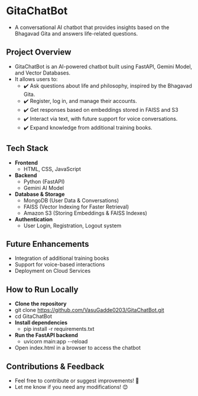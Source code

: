 # GitaChatBot
- A conversational AI chatbot that provides insights based on the Bhagavad Gita and answers life-related questions.

## Project Overview
- GitaChatBot is an AI-powered chatbot built using FastAPI, Gemini Model, and Vector Databases.
- It allows users to:
  - ✔️ Ask questions about life and philosophy, inspired by the Bhagavad Gita.
  - ✔️ Register, log in, and manage their accounts.
  - ✔️ Get responses based on embeddings stored in FAISS and S3
  -  ✔️ Interact via text, with future support for voice conversations.
  - ✔️ Expand knowledge from additional training books.

## Tech Stack
- **Frontend**
  - HTML, CSS, JavaScript
- **Backend**
  - Python (FastAPI)
  - Gemini AI Model
- **Database & Storage**
  - MongoDB (User Data & Conversations)
  - FAISS (Vector Indexing for Faster Retrieval)
  - Amazon S3 (Storing Embeddings & FAISS Indexes)
- **Authentication**
  - User Login, Registration, Logout system

## Future Enhancements
- Integration of additional training books
- Support for voice-based interactions
- Deployment on Cloud Services

## How to Run Locally
-  **Clone the repository**
  - git clone https://github.com/VasuGadde0203/GitaChatBot.git
  - cd GitaChatBot
- **Install dependencies**
  - pip install -r requirements.txt
- **Run the FastAPI backend**
  - uvicorn main:app --reload
- Open index.html in a browser to access the chatbot

 ## Contributions & Feedback
- Feel free to contribute or suggest improvements! 🚀
- Let me know if you need any modifications! 😊

